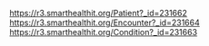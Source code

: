 https://r3.smarthealthit.org/Patient?_id=231662
https://r3.smarthealthit.org/Encounter?_id=231664
https://r3.smarthealthit.org/Condition?_id=231663